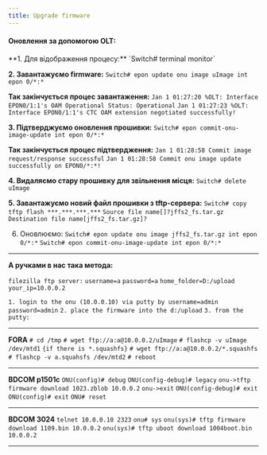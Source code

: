 ```yaml
---
title: Upgrade firmware
---
```


<h4>Оновлення за допомогою OLT:</h4>
**1. Для відображення процесу:**
`Switch# terminal monitor`

**2. Завантажуємо firmware:**
`Switch# epon update onu image uImage int epon 0/*:*`

**Так закінчується процес завантаження:**
`Jan 1 01:27:20 %OLT: Interface EPON0/1:1's OAM Operational Status: Operational`
`Jan 1 01:27:23 %OLT: Interface EPON0/1:1's CTC OAM extension negotiated successfully!`

**3. Підтверджуємо оновлення прошивки:**
`Switch# epon commit-onu-image-update int epon 0/*:*`

**Так закінчується процес підтвердження:**
`Jan 1 01:28:58 Commit image request/response successful`
`Jan 1 01:28:58 Commit onu image update successfully on EPON0/*:*!`

**4. Видаляємо стару прошивку для звільнення місця:**
`Switch# delete uImage`

**5. Завантажуємо новий файл прошивки з tftp-сервера:**
`Switch# copy tftp flash ***.***.***.***`
`Source file name[]?jffs2_fs.tar.gz`
`Destination file name[jffs2_fs.tar.gz]?`

6. Оновлюємо:
`Switch# epon update onu image jffs2_fs.tar.gz int epon 0/*:*`
`Switch# epon commit-onu-image-update int epon 0/*:*`

-----

**А ручками в нас така метода:**

`filezilla ftp server:`
`username=a`
`password=a`
`home_folder=D:/upload`
`your_ip=10.0.0.2`

`1. login to the onu (10.0.0.10) via putty by username=admin password=admin`
`2. place the firmware into the d:/upload`
`3. from the putty:`

-----

**FORA**
`# cd /tmp`
`# wget ftp://a:a@10.0.0.2/uImage`
`# flashcp -v uImage /dev/mtd1`
`{if there is *.squashfs}`
`# wget ftp://a:a@10.0.0.2/*.squashfs`
`# flashcp -v a.squahsfs /dev/mtd2`
`# reboot`

-----

**BDCOM p1501c**
`ONU(config)# debug`
`ONU(config-debug)# legacy`
`onu->tftp firmware download 1023.zblob 10.0.0.2`
`onu->exit`
`ONU(config-debug)# exit`
`ONU(config)# exit`
`ONU# reset`

-----

**BDCOM 3024**
`telnet 10.0.0.10 2323`
`onu# sys`
`onu(sys)# tftp firmware download 1109.bin 10.0.0.2`
`onu(sys)# tftp uboot download 1004boot.bin 10.0.0.2`

-----